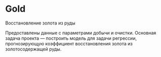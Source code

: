 # Gold
Восстановление золота из руды

Предоставлены данные с параметрами добычи и очистки.
Основная задача проекта — построить модель для задачи регрессии, прогнозирующую коэффициент восстановления золота из золотосодержащей руды.
